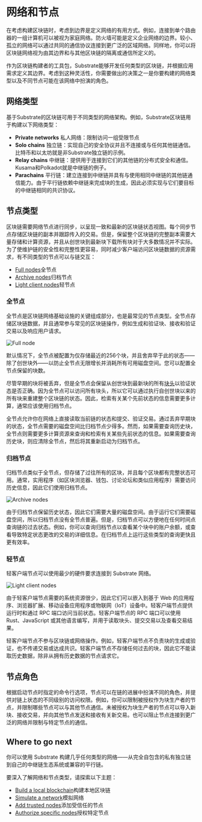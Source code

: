 # 网络和节点

在考虑构建区块链时，考虑到边界是定义网络的有用方式。例如，连接到单个路由器的一组计算机可以被视为家庭网络。防火墙可能是定义企业网络的边界。较小、孤立的网络可以通过共同的通信协议连接到更广泛的区域网络。同样地，你可以将区块链网络视为由其边界和与其他区块链的隔离或通信所定义的。

作为区块链构建者的工具包，Substrate能够开发任何类型的区块链，并根据应用需求定义其边界。考虑到这种灵活性，你需要做出的决策之一是你要构建的网络类型以及不同节点可能在该网络中扮演的角色。

## 网络类型

基于Substrate的区块链可用于不同类型的网络架构。例如，Substrate区块链用于构建以下网络类型：

- **Private networks** 私人网络：限制访问一组受限节点
- **Solo chains** 独立链：实现自己的安全协议并且不连接或与任何其他链通信。比特币和以太坊就是非Substrate独立链的示例。
- **Relay chains** 中继链：提供用于连接到它们的其他链的分布式安全和通信。Kusama和Polkadot就是中继链的例子。
- **Parachains** 平行链：建立连接到中继链并具有与使用相同中继链的其他链通信能力。由于平行链依赖中继链来完成块的生成，因此必须实现与它们要目标的中继链相同的共识协议。

## 节点类型

区块链需要网络节点进行同步，以呈现一致和最新的区块链状态视图。每个同步节点存储区块链的副本并跟踪传入的交易。但是，保留整个区块链的完整副本需要大量存储和计算资源，并且从创世块到最新块下载所有块对于大多数情况并不实际。为了使维护链的安全性和完整性更容易，同时减少客户端访问区块链数据的资源需求，有不同类型的节点可以与链交互：

- [Full nodes](https://docs.substrate.io/learn/networks-and-nodes/#full-nodes)全节点
- [Archive nodes](https://docs.substrate.io/learn/networks-and-nodes/#archive-nodes)归档节点
- [Light client nodes](https://docs.substrate.io/learn/networks-and-nodes/#light-client-nodes)轻节点

### 全节点

全节点是区块链网络基础设施的关键组成部分，也是最常见的节点类型。全节点存储区块链数据，并且通常参与常见的区块链操作，例如生成和验证块、接收和验证交易以及响应用户请求。



![Full node](https://docs.substrate.io/static/66e7370c8b86a3caaee5941feb9865ea/67daa/full-node.png)

默认情况下，全节点被配置为仅存储最近的256个块，并且舍弃早于此的状态——除了创世块外——以防止全节点无限增长并消耗所有可用磁盘空间。您可以配置全节点保留的块数。

尽管早期的块将被丢弃，但是全节点会保留从创世块到最新块的所有[块头](https://docs.substrate.io/reference/glossary/#header)以验证状态是否正确。因为全节点可以访问所有块头，所以它可以通过执行自创世块以来的所有块来重建整个区块链的状态。因此，检索有关某个先前状态的信息需要更多计算，通常应该使用归档节点。

全节点允许你在网络上直接读取当前链的状态和提交、验证交易。通过丢弃早期块的状态，全节点需要的磁盘空间比归档节点少得多。然而，如果需要查询历史块，全节点则需要更多计算资源来查询和检索有关某些先前状态的信息。如果需要查询历史块，则应清除全节点，然后将其重新启动为归档节点。

### 归档节点

归档节点类似于全节点，但存储了过往所有的区块，并且每个区块都有完整状态可用。通常，实用程序（如区块浏览器、钱包、讨论论坛和类似应用程序）需要访问历史信息，因此它们使用归档节点。



![Archive nodes](https://docs.substrate.io/static/1f6c3eb6e43d2f11ad03d636c00213bb/d652c/archive-node.png)

由于归档节点保留历史状态，因此它们需要大量的磁盘空间。由于运行它们需要磁盘空间，所以归档节点没有全节点普遍。但是，归档节点可以方便地在任何时间点查询链的过去状态。例如，你可以查询归档节点以查看某个块中的账户余额，或查看导致特定状态更改的交易的详细信息。在归档节点上运行这些类型的查询更快且更有效率。

### 轻节点

轻客户端节点可以使用最少的硬件要求连接到 Substrate 网络。



![Light client nodes](https://docs.substrate.io/static/3c52ff0b88c771ed967ddfb6bd031065/9607f/light-node.png)

由于轻客户端节点需要的系统资源很少，因此它们可以嵌入到基于 Web 的应用程序、浏览器扩展、移动设备应用程序或物联网（IoT）设备中。轻客户端节点提供运行时和通过 RPC 端口访问当前状态。轻客户端节点的 RPC 端口可以使用 Rust、JavaScript 或其他语言编写，并用于读取块头、提交交易以及查看交易结果。

轻客户端节点不参与区块链或网络操作。例如，轻客户端节点不负责块的生成或验证，也不传递交易或达成共识。轻客户端节点不存储任何过去的块，因此它不能读取历史数据，除非从拥有历史数据的节点请求它。

## 节点角色

根据启动节点时指定的命令行选项，节点可以在链的进展中扮演不同的角色，并提供对链上状态的不同级别的访问权限。例如，你可以限制被授权作为块生产者的节点，并限制哪些节点可以与其他节点通信。未被授权为块生产者的节点可以导入新块、接收交易，并向其他节点发送和接收有关新交易。也可以阻止节点连接到更广泛的网络并限制与特定节点的通信。

## Where to go next

你可以使用 Substrate 构建几乎任何类型的网络——从完全自包含的私有独立链到自己的中继链生态系统或兼容的平行链。

要深入了解网络和节点类型，请探索以下主题：

- [Build a local blockchain](https://docs.substrate.io/tutorials/build-a-blockchain/build-local-blockchain/)构建本地区块链
- [Simulate a network](https://docs.substrate.io/tutorials/build-a-blockchain/simulate-network/)模拟网络
- [Add trusted nodes](https://docs.substrate.io/tutorials/build-a-blockchain/add-trusted-nodes/)添加受信任的节点
- [Authorize specific nodes](https://docs.substrate.io/tutorials/build-a-blockchain/authorize-specific-nodes/)授权特定节点
